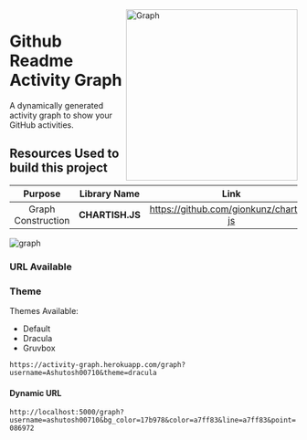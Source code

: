 <img align="right" src="https://github.com/Ashutosh00710/github-readme-activity-graph/blob/main/asset/graph.jpg" alt="Graph" height=300/>

# Github Readme Activity Graph

A dynamically generated activity graph to show your GitHub activities.

## Resources Used to build this project

|      Purpose       |  Library Name   |                   Link                    |
| :----------------: | :-------------: | :---------------------------------------: |
| Graph Construction | **CHARTISH.JS** | <https://github.com/gionkunz/chartist-js> |

<img src="https://activity-graph.herokuapp.com/graph?username=Ashutosh00710&theme=dracula" alt="graph"/>

### URL Available

### Theme

Themes Available:

- Default
- Dracula
- Gruvbox

`https://activity-graph.herokuapp.com/graph?username=Ashutosh00710&theme=dracula`

#### Dynamic URL

`http://localhost:5000/graph?username=ashutosh00710&bg_color=17b978&color=a7ff83&line=a7ff83&point=086972`
